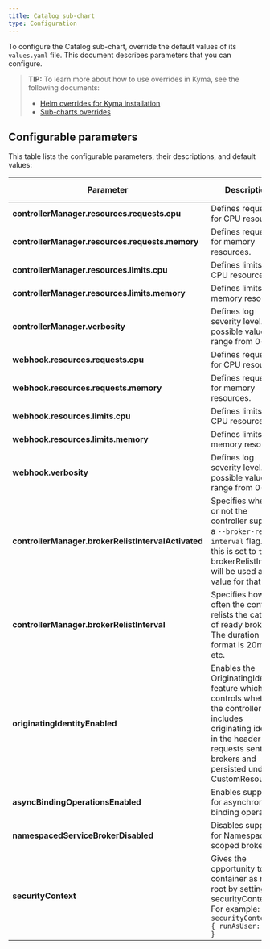 ```yaml
---
title: Catalog sub-chart
type: Configuration
---
```


To configure the Catalog sub-chart, override the default values of its `values.yaml` file. This document describes parameters that you can configure.

>**TIP:** To learn more about how to use overrides in Kyma, see the following documents:
>* [Helm overrides for Kyma installation](/root/kyma/#configuration-helm-overrides-for-kyma-installation)
>* [Sub-charts overrides](/root/kyma/#configuration-helm-overrides-for-kyma-installation-sub-chart-overrides)

## Configurable parameters

This table lists the configurable parameters, their descriptions, and default values:

| Parameter | Description | Default value |
|-----------|-------------|---------------|
| **controllerManager.resources.requests.cpu** | Defines requests for CPU resources. | `100m` |
| **controllerManager.resources.requests.memory** | Defines requests for memory resources. | `20Mi` |
| **controllerManager.resources.limits.cpu** | Defines limits for CPU resources. | `100m` |
| **controllerManager.resources.limits.memory** | Defines limits for memory resources. | `30Mi` |
| **controllerManager.verbosity** | Defines log severity level. The possible values range from 0-10. | `10` |
| **webhook.resources.requests.cpu** | Defines requests for CPU resources. | `100m` |
| **webhook.resources.requests.memory** | Defines requests for memory resources. | `20Mi` |
| **webhook.resources.limits.cpu** | Defines limits for CPU resources. | `100m` |
| **webhook.resources.limits.memory** | Defines limits for memory resources. | `30Mi` |
| **webhook.verbosity** | Defines log severity level. The possible values range from 0-10. | `10` |
| **controllerManager.brokerRelistIntervalActivated** | Specifies whether or not the controller supports a `--broker-relist-interval` flag. If this is set to `true`, brokerRelistInterval will be used as the value for that flag. | `true` |
| **controllerManager.brokerRelistInterval** | Specifies how often the controller relists the catalogs of ready brokers. The duration format is 20m, 1h, etc. | `24h` |
| **originatingIdentityEnabled** | Enables the OriginatingIdentity feature which controls whether the controller includes originating identity in the header of requests sent to brokers and persisted under a CustomResource. | `true` |
| **asyncBindingOperationsEnabled** | Enables support for asynchronous binding operations. | `true` |
| **namespacedServiceBrokerDisabled** | Disables support for Namespace-scoped brokers. | `false` |
| **securityContext** | Gives the opportunity to run container as non-root by setting a securityContext. For example: `securityContext: { runAsUser: 1001 }` | `{}` |
